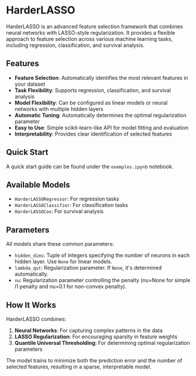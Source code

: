 # HarderLASSO

HarderLASSO is an advanced feature selection framework that combines neural networks with LASSO-style regularization. 
It provides a flexible approach to feature selection across various machine learning tasks, including regression, classification, and survival analysis.

## Features
- **Feature Selection**: Automatically identifies the most relevant features in your dataset
- **Task Flexibility**: Supports regression, classification, and survival analysis
- **Model Flexibility**: Can be configured as linear models or neural networks with multiple hidden layers
- **Automatic Tuning**: Automatically determines the optimal regularization parameter
- **Easy to Use**: Simple scikit-learn-like API for model fitting and evaluation
- **Interpretability**: Provides clear identification of selected features

## Quick Start
A quick start guide can be found under the `exemples.ipynb` notebook.

## Available Models
- `HarderLASSORegressor`: For regression tasks
- `HarderLASSOClassifier`: For classification tasks
- `HarderLASSOCox`: For survival analysis

## Parameters

All models share these common parameters:

- `hidden_dims`: Tuple of integers specifying the number of neurons in each hidden layer. Use `None` for linear models.
- `lambda_qut`: Regularization parameter. If `None`, it's determined automatically.
- `nu`: Regularization parameter controlling the penalty (nu=None for simple l1 penalty and nu=0.1 for non-convex penalty).

## How It Works
HarderLASSO combines:

1. **Neural Networks**: For capturing complex patterns in the data
2. **LASSO Regularization**: For encouraging sparsity in feature weights
3. **Quantile Universal Thresholding**: For determining optimal regularization parameters

The model trains to minimize both the prediction error and the number of selected features, resulting in a sparse, interpretable model.



